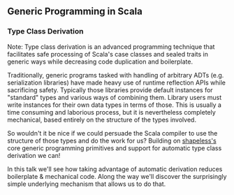 ## Generic Programming in Scala

### Type Class Derivation

Note: 
Type class derivation is an advanced programming technique that facilitates
safe processing of Scala's case classes and sealed traits in generic 
ways while decreasing code duplication and boilerplate.

Traditionally, generic programs tasked with handling of arbitrary ADTs (e.g. 
serialization libraries) have made heavy use of runtime reflection APIs while 
sacrificing safety. Typically those libraries provide default instances for 
"standard" types and various ways of combining them. Library users must write 
instances for their own data types in terms of those. This is usually a time 
consuming and laborious process, but it is nevertheless completely 
mechanical, based entirely on the structure of the types involved. 

So wouldn't it be nice if we could persuade the Scala compiler to use the 
structure of those types and do the work for us? Building on [shapeless's](https://github.com/milessabin/shapeless/)
core generic programming primitives and support for automatic type class 
derivation we can! 

In this talk we'll see how taking advantage of automatic derivation 
reduces boilerplate & mechanical code. Along the way we'll discover the 
surprisingly simple underlying mechanism that allows us to do that.